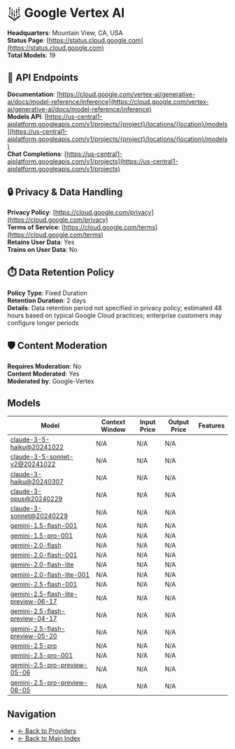 # <img src="./logo.svg" alt="Google Vertex AI Logo" style="vertical-align: middle; height: 32px; width: auto; min-width: 32px"> Google Vertex AI

**Headquarters**: Mountain View, CA, USA  
**Status Page**: [https://status.cloud.google.com](https://status.cloud.google.com)  
**Total Models**: 19

## 🔗 API Endpoints

**Documentation**: [https://cloud.google.com/vertex-ai/generative-ai/docs/model-reference/inference](https://cloud.google.com/vertex-ai/generative-ai/docs/model-reference/inference)  
**Models API**: [https://us-central1-aiplatform.googleapis.com/v1/projects/{project}/locations/{location}/models](https://us-central1-aiplatform.googleapis.com/v1/projects/{project}/locations/{location}/models)  
**Chat Completions**: [https://us-central1-aiplatform.googleapis.com/v1/projects](https://us-central1-aiplatform.googleapis.com/v1/projects)  

## 🔒 Privacy & Data Handling

**Privacy Policy**: [https://cloud.google.com/privacy](https://cloud.google.com/privacy)  
**Terms of Service**: [https://cloud.google.com/terms](https://cloud.google.com/terms)  
**Retains User Data**: Yes  
**Trains on User Data**: No  

## ⏱️ Data Retention Policy

**Policy Type**: Fixed Duration  
**Retention Duration**: 2 days  
**Details**: Data retention period not specified in privacy policy; estimated 48 hours based on typical Google Cloud practices; enterprise customers may configure longer periods  

## 🛡️ Content Moderation

**Requires Moderation**: No  
**Content Moderated**: Yes  
**Moderated by**: Google-Vertex  

## Models

| Model | Context Window | Input Price | Output Price | Features |
|-------|----------------|-------------|--------------|----------|
| [claude-3-5-haiku@20241022](./models/claude-3-5-haiku@20241022.md) | N/A | N/A | N/A |  |
| [claude-3-5-sonnet-v2@20241022](./models/claude-3-5-sonnet-v2@20241022.md) | N/A | N/A | N/A |  |
| [claude-3-haiku@20240307](./models/claude-3-haiku@20240307.md) | N/A | N/A | N/A |  |
| [claude-3-opus@20240229](./models/claude-3-opus@20240229.md) | N/A | N/A | N/A |  |
| [claude-3-sonnet@20240229](./models/claude-3-sonnet@20240229.md) | N/A | N/A | N/A |  |
| [gemini-1.5-flash-001](./models/gemini-1.5-flash-001.md) | N/A | N/A | N/A |  |
| [gemini-1.5-pro-001](./models/gemini-1.5-pro-001.md) | N/A | N/A | N/A |  |
| [gemini-2.0-flash](./models/gemini-2.0-flash.md) | N/A | N/A | N/A |  |
| [gemini-2.0-flash-001](./models/gemini-2.0-flash-001.md) | N/A | N/A | N/A |  |
| [gemini-2.0-flash-lite](./models/gemini-2.0-flash-lite.md) | N/A | N/A | N/A |  |
| [gemini-2.0-flash-lite-001](./models/gemini-2.0-flash-lite-001.md) | N/A | N/A | N/A |  |
| [gemini-2.5-flash-001](./models/gemini-2.5-flash-001.md) | N/A | N/A | N/A |  |
| [gemini-2.5-flash-lite-preview-06-17](./models/gemini-2.5-flash-lite-preview-06-17.md) | N/A | N/A | N/A |  |
| [gemini-2.5-flash-preview-04-17](./models/gemini-2.5-flash-preview-04-17.md) | N/A | N/A | N/A |  |
| [gemini-2.5-flash-preview-05-20](./models/gemini-2.5-flash-preview-05-20.md) | N/A | N/A | N/A |  |
| [gemini-2.5-pro](./models/gemini-2.5-pro.md) | N/A | N/A | N/A |  |
| [gemini-2.5-pro-001](./models/gemini-2.5-pro-001.md) | N/A | N/A | N/A |  |
| [gemini-2.5-pro-preview-05-06](./models/gemini-2.5-pro-preview-05-06.md) | N/A | N/A | N/A |  |
| [gemini-2.5-pro-preview-06-05](./models/gemini-2.5-pro-preview-06-05.md) | N/A | N/A | N/A |  |

## Navigation

- [← Back to Providers](../README.md)
- [← Back to Main Index](../../README.md)

